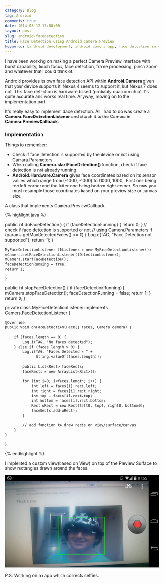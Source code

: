 ```yaml
---
category: Blog
tag: Android
comments: true
date: 2014-05-12 17:00:00
layout: post
slug: android-facedetection
title: Face Detection using Android Camera Preview
keywords: [android development, android camera app, face detection in camera, detect faces with android, face detection tutorial]
---
```


I have been working on making a perfect Camera Preview interface with burst capability, touch focus, face detection, frame processing, pinch zoom and whatever that I could think of.

Android provides its own face detection API within **Android.Camera** given that your device supports it. Nexus 4 seems to support it, but Nexus 7 does not. This face detection is hardware based (probably qualcom chip).It's quite accurate and works real time. Anyway, moving on to the implementation part.

It's really easy to implement dace detection. All I had to do was create a **Camera.FaceDetectionListener** and attach it to the Camera in **Camera.PreviewCallback**.

### Implementation

Things to remember:

 - Check if face detection is supported by the device or not using Camara.Parameters
 - When calling **Camera.startFaceDetection()** function, check if face detection is not already running.
 - **Android.Hardware.Camera** gives face coordinates based on its sensor values which range from (-1000, -1000) to (1000, 1000). First one being top left corner and the latter one being bottom right corner. So now you must resample those coordinates based on your preview size or canvas size. 

A class that implements Camera.PreviewCallback

{% highlight java %}

public int doFaceDetection() {
    if (faceDetectionRunning) {
        return 0;
    }
    // check if face detection is supported or not
    // using Camera.Parameters
    if (params.getMaxDetectedFaces() <= 0) {
        Log.e(TAG, "Face Detection not supported");
        return -1;
    }

    MyFaceDetectionListener fDListener = new MyFaceDetectionListener();
    mCamera.setFaceDetectionListener(fDetectionListener);
    mCamera.startFaceDetection();
    faceDetectionRunning = true;
    return 1;
}

public int stopFaceDetection() {
    if (faceDetectionRunning) {
        mCamera.stopFaceDetection();
        faceDetectionRunning = false;
        return 1;
    }
    return 0;
}

private class MyFaceDetectionListener 
              implements Camera.FaceDetectionListener {

    @Override
    public void onFaceDetection(Face[] faces, Camera camera) {

        if (faces.length == 0) {
            Log.i(TAG, "No faces detected");
        } else if (faces.length > 0) {
            Log.i(TAG, "Faces Detected = " + 
                  String.valueOf(faces.length));

            public List<Rect> faceRects;
            faceRects = new ArrayList<Rect>();

            for (int i=0; i<faces.length; i++) {
                int left = faces[i].rect.left;
                int right = faces[i].rect.right;
                int top = faces[i].rect.top;
                int bottom = faces[i].rect.bottom;
                Rect uRect = new Rect(left0, top0, right0, bottom0);
                faceRects.add(uRect);
            }
            
            // add function to draw rects on view/surface/canvas
        }
    }
}

{% endhighlight %}

I implented a custom view(based on View) on top of the Preview Surface to show rectangles drawn around the faces.

![Image](/assets/images/facedetect-1.jpg)

P.S. Working on an app which corrects selfies.